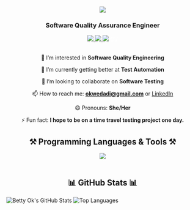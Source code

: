 <h1 align="center">
    <img src="https://readme-typing-svg.herokuapp.com/?font=Righteous&size=35&center=true&vCenter=true&width=500&height=70&duration=4000&lines=Hi+There!+👋;+I'm+Betty+Okwedadi!;" />
</h1>
<h3 align="center">Software Quality Assurance Engineer</h3>

<div align="center"> 
  <a href="mailto:okwedadi@gmail.com" target="_blank">
    <img src="https://img.shields.io/badge/Gmail-D14836?style=for-the-badge&logo=gmail&logoColor=white" target="_blank" />
  </a> 
  <a href="https://www.linkedin.com/in/bettyokwedadi" target="_blank">
    <img src="https://img.shields.io/badge/LinkedIn-0077B5?style=for-the-badge&logo=linkedin&logoColor=white" target="_blank" />
  </a>
     <a href="https://bit.ly/mycv_bettyo" target="_blank" style="color: white;">
    <img src="https://img.icons8.com/material-two-tone/24/FFFFFF/resume.png"/>
    CV
</a>
</div>

<br> 

<div align="center">
 
 👀 I’m interested in **Software Quality Engineering**
 
 🌱 I’m currently getting better at **Test Automation**
 
 💞️ I’m looking to collaborate on **Software Testing**
 
 📫 How to reach me: **okwedadi@gmail.com** or [LinkedIn](https://www.linkedin.com/in/bettyokwedadi)
 
 😄 Pronouns: **She/Her**
 
 ⚡ Fun fact: **I hope to be on a time travel testing project one day.**

 </div>

<h2 align="center">⚒️ Programming Languages & Tools ⚒️</h2>
<div align="center">
    <img src="https://skillicons.dev/icons?i=python,java,javascript,html,mysql,selenium,github,vscode" /><br>
</div>

<br/>

<h2 align="center">📊 GitHub Stats 📊</h2>

![Betty Ok's GitHub Stats](https://github-readme-stats.vercel.app/api?username=BettyOk&show_icons=true&theme=radical)
![Top Languages](https://github-readme-stats.vercel.app/api/top-langs/?username=BettyOk&show_icons=true&theme=radical)
